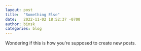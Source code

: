```yaml
---
layout: post
title:  "Something Else"
date:   2022-11-02 18:52:37 -0700
author: binsk
categories: blog
---
```


Wondering if this is how you're supposed to create new posts.
